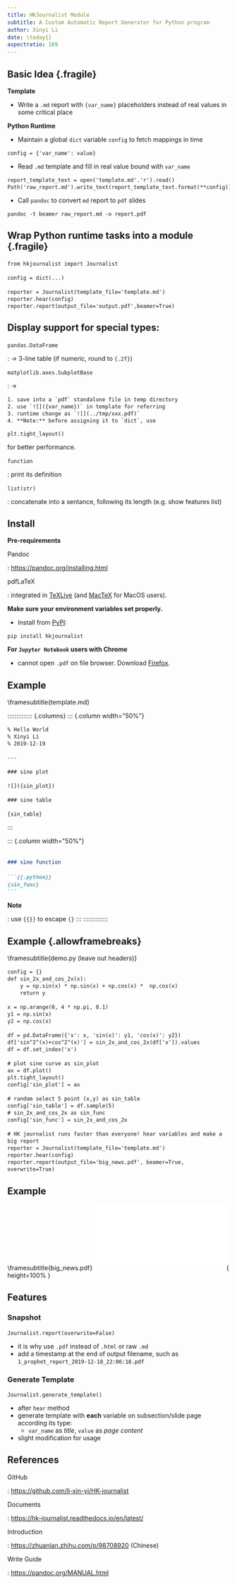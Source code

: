 ```yaml
---
title: HKJournalist Module
subtitle: A Custom Automatic Report Generator for Python program
author: Xinyi Li
date: \today{}
aspectratio: 169
---
```


## Basic Idea {.fragile}

**Template**

- Write a `.md` report with `{var_name}` placeholders instead of real values in some critical place

**Python Runtime**

- Maintain a global `dict` variable `config` to fetch mappings in time

```{.python}
config = {'var_name': value}
```

- Read `.md` template and fill in real value bound with `var_name`

```{.python}
report_template_text = open('template.md'.'r').read()
Path('raw_report.md').write_text(report_template_text.format(**config))
```

- Call `pandoc` to convert `md` report to `pdf` slides

```
pandoc -t beamer raw_report.md -o report.pdf
```

## Wrap Python runtime tasks into a module {.fragile}

```{.python}
from hkjournalist import Journalist

config = dict(...)

reporter = Journalist(template_file='template.md')
reporter.hear(config)
reporter.report(output_file='output.pdf',beamer=True)
```

## Display support for special types:

`pandas.DataFrame`

: $\to$ 3-line table (if numeric, round to `{.2f}`)

`matplotlib.axes.SubplotBase`

: $\to$

    1. save into a `pdf` standalone file in temp directory
    2. use `![]({var_name})` in template for referring
    3. runtime change as `![](../tmp/xxx.pdf)`
    4. **Note:** before assigning it to `dict`, use
  ```{.python}
  plt.tight_layout()
  ```
  for better performance.

`function`

: print its definition

`list(str)`

: concatenate into a sentance, following its length (e.g. show features list)

## Install

**Pre-requirements**

Pandoc

: https://pandoc.org/installing.html

pdfLaTeX

: integrated in [TeXLive](https://www.tug.org/texlive/) (and [MacTeX](http://www.tug.org/mactex/) for MacOS users).

**Make sure your environment variables set properly.**

- Install from [PyPI](https://pypi.org/project/hkjournalist/):
```
pip install hkjournalist
```
**For `Jupyter Notebook` users with Chrome**

- cannot open `.pdf` on file browser. Download [Firefox](https://www.mozilla.org/en-US/firefox/new/).

## Example
\framesubtitle{template.md}

:::::::::::::: {.columns}
::: {.column width="50%"}

````{.markdown}
% Hello World
% Xinyi Li
% 2019-12-19

---

### sine plot

![]({sin_plot})

### sine table

{sin_table}
````
:::

::: {.column width="50%"}

````{.markdown .numberLines startFrom="14"}

### sine function

```{{.python}}
{sin_func}
```
````
**Note**

: use `{{}}` to escape `{}`
:::
::::::::::::::

## Example {.allowframebreaks}
\framesubtitle{demo.py (leave out headers)}

```{.python}
config = {}
def sin_2x_and_cos_2x(x):
    y = np.sin(x) * np.sin(x) + np.cos(x) *  np.cos(x)
    return y

x = np.arange(0, 4 * np.pi, 0.1)
y1 = np.sin(x)
y2 = np.cos(x)

df = pd.DataFrame({'x': x, 'sin(x)': y1, 'cos(x)': y2})
df['sin^2^(x)+cos^2^(x)'] = sin_2x_and_cos_2x(df['x']).values
df = df.set_index('x')

# plot sine curve as sin_plot
ax = df.plot()
plt.tight_layout()
config['sin_plot'] = ax

# random select 5 point (x,y) as sin_table
config['sin_table'] = df.sample(5)
# sin_2x_and_cos_2x as sin_func
config['sin_func'] = sin_2x_and_cos_2x

# HK journalist runs faster than everyone! hear variables and make a big report
reporter = Journalist(template_file='template.md')
reporter.hear(config)
reporter.report(output_file='big_news.pdf', beamer=True, overwrite=True)
```

## Example
\framesubtitle{big\_news.pdf}
![](figures/big_news.pdf){ height=100% }

## Features

### Snapshot

```{.python}
Journalist.report(overwrite=False)
```

- it is why use `.pdf` instead of `.html` or raw `.md`
- add a timestamp at the end of output filename, such as `1_prophet_report_2019-12-18_22:06:18.pdf`

### Generate Template

```{.python}
Journalist.generate_template()
```

- after `hear` method
- generate template with **each** variable on subsection/slide page according its type:
  - `var_name` as *title*, `value` as *page content*
- slight modification for usage

## References

GitHub

: https://github.com/li-xin-yi/HK-journalist

Documents

: https://hk-journalist.readthedocs.io/en/latest/

Introduction

: https://zhuanlan.zhihu.com/p/98708920 (Chinese)

Write Guide

: https://pandoc.org/MANUAL.html

